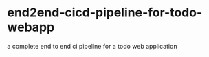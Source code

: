 # end2end-cicd-pipeline-for-todo-webapp
a complete end to end ci pipeline for a todo web application
